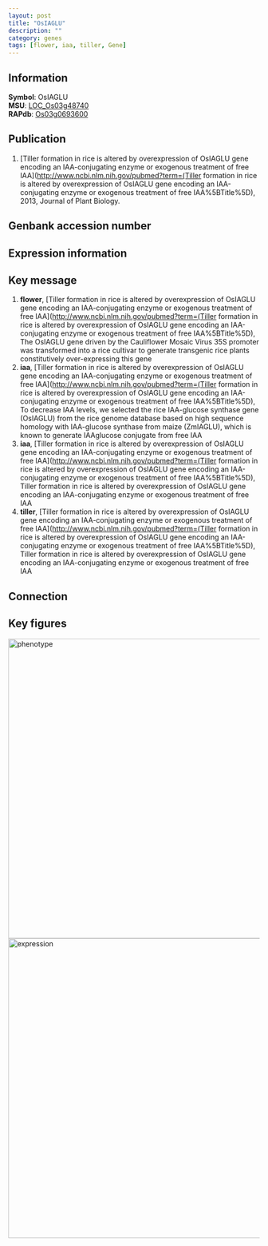 ```yaml
---
layout: post
title: "OsIAGLU"
description: ""
category: genes
tags: [flower, iaa, tiller, Gene]
---
```


## Information
__Symbol__: OsIAGLU  
__MSU__: [LOC_Os03g48740](http://rice.plantbiology.msu.edu/cgi-bin/ORF_infopage.cgi?orf=LOC_Os03g48740)  
__RAPdb__: [Os03g0693600](http://rapdb.dna.affrc.go.jp/viewer/gbrowse_details/irgsp1?name=Os03g0693600)  

## Publication
1. [Tiller formation in rice is altered by overexpression of OsIAGLU gene encoding an IAA-conjugating enzyme or exogenous treatment of free IAA](http://www.ncbi.nlm.nih.gov/pubmed?term=(Tiller formation in rice is altered by overexpression of OsIAGLU gene encoding an IAA-conjugating enzyme or exogenous treatment of free IAA%5BTitle%5D), 2013, Journal of Plant Biology.

## Genbank accession number

## Expression information

## Key message
1. __flower__, [Tiller formation in rice is altered by overexpression of OsIAGLU gene encoding an IAA-conjugating enzyme or exogenous treatment of free IAA](http://www.ncbi.nlm.nih.gov/pubmed?term=(Tiller formation in rice is altered by overexpression of OsIAGLU gene encoding an IAA-conjugating enzyme or exogenous treatment of free IAA%5BTitle%5D),  The OsIAGLU gene driven by the Cauliflower Mosaic Virus 35S promoter was transformed into a rice cultivar to generate transgenic rice plants constitutively over-expressing this gene
2. __iaa__, [Tiller formation in rice is altered by overexpression of OsIAGLU gene encoding an IAA-conjugating enzyme or exogenous treatment of free IAA](http://www.ncbi.nlm.nih.gov/pubmed?term=(Tiller formation in rice is altered by overexpression of OsIAGLU gene encoding an IAA-conjugating enzyme or exogenous treatment of free IAA%5BTitle%5D),  To decrease IAA levels, we selected the rice IAA-glucose synthase gene (OsIAGLU) from the rice genome database based on high sequence homology with IAA-glucose synthase from maize (ZmIAGLU), which is known to generate IAAglucose conjugate from free IAA
3. __iaa__, [Tiller formation in rice is altered by overexpression of OsIAGLU gene encoding an IAA-conjugating enzyme or exogenous treatment of free IAA](http://www.ncbi.nlm.nih.gov/pubmed?term=(Tiller formation in rice is altered by overexpression of OsIAGLU gene encoding an IAA-conjugating enzyme or exogenous treatment of free IAA%5BTitle%5D), Tiller formation in rice is altered by overexpression of OsIAGLU gene encoding an IAA-conjugating enzyme or exogenous treatment of free IAA
4. __tiller__, [Tiller formation in rice is altered by overexpression of OsIAGLU gene encoding an IAA-conjugating enzyme or exogenous treatment of free IAA](http://www.ncbi.nlm.nih.gov/pubmed?term=(Tiller formation in rice is altered by overexpression of OsIAGLU gene encoding an IAA-conjugating enzyme or exogenous treatment of free IAA%5BTitle%5D), Tiller formation in rice is altered by overexpression of OsIAGLU gene encoding an IAA-conjugating enzyme or exogenous treatment of free IAA

## Connection

## Key figures
<img src="http://ricencode.github.io/images/OsIAGLU.pheno.png" alt="phenotype"  style="width: 600px;"/>

<img src="http://ricencode.github.io/images/OsIAGLU.exp.png" alt="expression"  style="width: 600px;"/>


